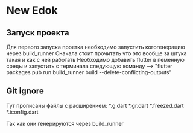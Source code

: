 # New Edok


## Запуск проекта 
 Для первого запуска проетка необходимо запустить когогенерацию через build_runner
 Сначала стоит прочитать что это вообще за штука такая и как с ней работать
 Необходимо добавить flutter в пеменную среды и запустить с терминала следующую команду -->
 "flutter packages pub run build_runner build --delete-conflicting-outputs"  


## Git ignore 
  Тут прописаны файлы с расширением: 
     *.g.dart
     *.gr.dart
     *.freezed.dart
     *.iconfig.dart
 
  Так как они генерируются через build_runner
